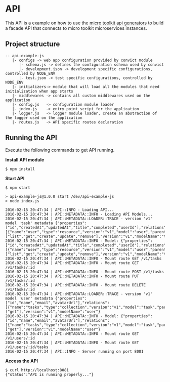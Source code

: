 # API

This API is a example on how to use the [micro toolkit api generators](https://github.com/micro-toolkit/api-generator-js) to build a facade API that connects to micro toolkit microservices instances.

## Project structure

```
-- api-example-js
   |- configs -> web app configuration provided by convict module
      |- schema.js -> defines the configuration schema used by convict
      |- development.json -> development specific configurations, controlled by NODE_ENV
      |- test.json -> test specific configurations, controlled by NODE_ENV
   |- initializers-> module that will load all the modules that need initialization when app starts
   |- middlewares -> contains all custom middlewares used on the application
   |- config.js   -> configuration module loader
   |- index.js    -> entry point script for the application
   |- logger.js   -> logger module loader, create an abstraction of the logger used on the application
   |- routes.js   -> API specific routes declaration
```
## Running the API

Execute the following commands to get API running.

**Install API module**

    $ npm install

**Start API**

    $ npm start

    > api-example-js@1.0.0 start /dev/api-example-js
    > node index.js

    2016-02-15 20:47:34 | API::INFO - Loading API...
    2016-02-15 20:47:34 | API::METADATA::INFO - Loading API Models...
    2016-02-15 20:47:34 | API::METADATA::LOADER::TRACE - version 'v1' model 'task' metadata {"properties":["id","createdAt","updatedAt","title","completed","userId"],"relations":[{"name":"user","type":"resource","version":"v1","model":"user","parent":"task","modelFk":"userId"}],"actions":["list","get","create","update","remove"],"version":"v1","modelName":"task"}
    2016-02-15 20:47:34 | API::METADATA::INFO - Model: {"properties":["id","createdAt","updatedAt","title","completed","userId"],"relations":[{"name":"user","type":"resource","version":"v1","model":"user","parent":"task","modelFk":"userId"}],"actions":["list","get","create","update","remove"],"version":"v1","modelName":"task"}
    2016-02-15 20:47:34 | API::METADATA::INFO - Mount route GET /v1/tasks
    2016-02-15 20:47:34 | API::METADATA::INFO - Mount route GET /v1/tasks/:id
    2016-02-15 20:47:34 | API::METADATA::INFO - Mount route POST /v1/tasks
    2016-02-15 20:47:34 | API::METADATA::INFO - Mount route PUT /v1/tasks/:id
    2016-02-15 20:47:34 | API::METADATA::INFO - Mount route DELETE /v1/tasks/:id
    2016-02-15 20:47:34 | API::METADATA::LOADER::TRACE - version 'v1' model 'user' metadata {"properties":["id","name","email","avatarUrl"],"relations":[{"name":"tasks","type":"collection","version":"v1","model":"task","parent":"user","modelFk":"userId"}],"actions":["get"],"version":"v1","modelName":"user"}
    2016-02-15 20:47:34 | API::METADATA::INFO - Model: {"properties":["id","name","email","avatarUrl"],"relations":[{"name":"tasks","type":"collection","version":"v1","model":"task","parent":"user","modelFk":"userId"}],"actions":["get"],"version":"v1","modelName":"user"}
    2016-02-15 20:47:34 | API::METADATA::INFO - Mount route GET /v1/users/:id
    2016-02-15 20:47:34 | API::METADATA::INFO - Mount route GET /v1/users/:id/tasks
    2016-02-15 20:47:34 | API::INFO - Server running on port 8081

**Access the API**

    $ curl http://localhost:8081
    {"status":"API is running properly..."}
